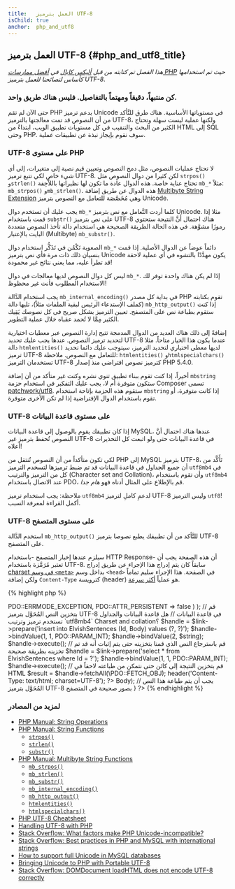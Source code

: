 ```yaml
---
title:   العمل بترميز UTF-8
isChild: true
anchor:  php_and_utf8
---
```


## العمل بترميز UTF-8 {#php_and_utf8_title}

_هذا الفصل تم كتابته من قبل [أليكس كابال](https://alexcabal.com/) في [أفضل ممارسات PHP](https://phpbestpractices.org/#utf-8) حيث تم استخدامها كأساس لنصائحنا للعمل بترميز UTF-8_.

### كن منتبهاً، دقيقاً ومهتماً بالتفاصيل. فليس هناك طريق واحد.

حتى الآن لم تقم PHP بدعم ترميز Unicode في مستوياتها الأساسية. هناك طرق للتَّأكد من أن النصوص قد تمت معالجتها بالترميز UTF-8، ولكنها عملية ليست سهلة وتحتاج الكثير من البحث والتنقيب في كل مستويات تطبيق الويب، ابتداءً من HTML إلى SQL وحتى PHP.
سوف نقوم بإيجاز نبذة عن تطبيقات عملية.

### UTF-8 على مستوى PHP

لا تحتاج عمليات النصوص، مثل دمج النصوص وتعيين قيم نصية إلى متغيرات، إلى أي شيء خاص لكي تتبع ترميز UTF-8.
لكن كثيرا من دوال النصوص مثل `strpos()` و`strlen()` تحتاج عناية خاصة. 
هذه الدوال عادة ما تكون  لها نظيراتها باللاَّحِقة `mb_*` مثلاً: `mb_strpos()` و`mb_strlen()`. هذه الدوال عن طريق إضافة [Multibyte String Extension] وهي مُخَصَّصَة للتعامل مع النصوص بترميز Unicode.

يجب عليك أن تستخدم دوال `mb_*` كلما أردت التَّعامل مع نص بترميز Unicode. مثلا إذا قمت باستخدام `substr()` على نص بترميز UTF-8 هناك احتمال أَنَّ النتيجة ستحتوي رموزَا مشوَّهة. في هذه الحالة الطريقة الصحيحة هي استخدام دالة تأخذ النصوص متعددة البايت بالإعتبار (Multibyte) `mb_substr()`.

الصعوبة تَكْمُن في تَذَكُّر استخدام دوال `mb_*` دائماً عوضاً عن الدوال الأصلية. إذا قمت بنسيان ذلك ذات مرة فأي نص بترميز Unicode يكون مهدَّدًا بالتشوه في أي عملية لاحقة قد تطرأ عليه، مما يعني نتائج غير محمودة!

ليس كل دوال النصوص لديها معالجات في دوال `mb_*`. إذَا لم يكن هناك واحدة توفر لك الاستخدام المطلوب فأنت غير محظوظ!

يجب استخدام الدَّالة `mb_internal_encoding()` في بداية كل مصدر PHP تقوم بكتابته (كملف الإستدعاء الرئيس لبقية الملفات مثلاً)،
تليها دالة `mb_http_output()` إذا كنت ستقوم بطباعة نص على المتصفح.
تعيين الترميز بشكل صريح في كل نصوصك يَقِيك الكثير مِمَّا لا تُحمد عقباه خلال عملية التطوير.

إضافةً إلى ذلك هناك العديد من الدوال المدمجة تتيح إدارة النصوص عبر معطيات اختيارية لتحديد ترميز النصوص. عندها يجب عليك تحديد
UTF-8 عندما يكون هذا الخيار متاحاً. مثلا دالة `htmlentities()` لديها معطى اختياري لتحديد الترميز، سيتوجب عليك دائما تحديد
ترميز UTF-8 للتعامل مع النصوص.
ملاحظة: `htmlentities()` و`htmlspecialchars()` تستخدمان الترميز UTF-8 كترميز نصوص افتراضي منذ إصدار PHP 5.4.0.

أخيراً، إذا كنت تقوم ببناء تطبيق تنوي نشره وكنت غير متأكد من أن إضافة `mbstring` ستكون متوفرة أم لا، يجب عليك التفكير في استخدام حزمة Composer تسمى [patchwork/utf8]. ستقوم هذه الحزمة بإتاحة استخدام `mbstring` إذا كانت متوفرة، أو تقوم باستخدام الدوال الإفتراضية إذا لم تكن الأخرى متوفرة.

[Multibyte String Extension]: http://php.net/book.mbstring
[patchwork/utf8]: https://packagist.org/packages/patchwork/utf8

### UTF-8 على مستوى قاعدة البيانات

إذا كان تطبيقك يقوم بالوصول إلى قاعدة البيانات MySQL، عندها هناك احتمال أنَّ النصوص تُحفظ بترميز غير UTF-8 في قاعدة البيانات
حتى ولو اتبعت كل التحذيرات أعلاه!

لكي تكون متأكداً من أن النصوص تُنتقل من PHP إلى MySQL بترميز UTF-8، تَأَكَّد من أن جميع الجداول في قاعدة البيانات قد تم ضبط ترميزها لتسخدم الترميز `utf8mb4` في كل من الترميز والترتيب (Character set and Collation)، وأن تقوم باستخدام `utf8mb4` عند الاتصال باستخدام PDO، قم بالإطلاع على المثال أدناه فهو _هام جدا_.

ملاحظة: يجب استخدام ترميز `utf8mb4` لدعمِ كاملِ لترميز UTF-8 وليس الترميز `utf8`! أكمل القراءة لمعرفة السبب.

### UTF-8 على مستوى المتصفح

استخدم الدَّالة `mb_http_output()` للتَّأكد من أن تطبيقك يطبع نصوصا بترميز UTF-8 على المتصفح.

سيلزم عندها إخبار المتصفح -باستخدام HTTP Response- أن هذه الصفحة يجب أن تعتبر مُرَمَّزة باستخدام UTF-8.
سابقاً كان يتم إدراج هذا الإجراء عن طريق إدراج [charset في وسم `<meta>`](http://htmlpurifier.org/docs/enduser-utf8.html)
بداخل وسم `<head>` في الصفحة. هذا الإجراء سليم تماماً ولكن إضافة `Content-Type` كترويسة (header) هو عملياً [أكثر سرعة](https://developers.google.com/speed/docs/best-practices/rendering#SpecifyCharsetEarly).

{% highlight php %}
<?php
// قم بإخبار PHP أننا نستخدم ترميز UTF-8 حتى النهاية
mb_internal_encoding('UTF-8');
 
// قم بإخبار PHP أننا سنقوم بطبع مخرجات بترميز UTF-8 على المتصفح
mb_http_output('UTF-8');
 
// نص لتجربة عملية الترميز
$string = 'Êl síla erin lû e-govaned vîn.';
 
// قم بتحويل النص إلى شكل آخر باستخدام دالة البايت المتعدد Multibyte
// نلاحظ أنه يمكننا قطع نص من خارج جدول Ascii لأغراض الشرح فقط
$string = mb_substr($string, 0, 15);
 
// نقوم بالاتصال بقاعدة البيانات ثم نقوم بتخزين النص الذي قمنا بتحويله
// قم بالإطلاع على مثال PDP في هذا المستند لمزيد من المعلومات
// لاحظ أننا استخدمنا `charset=utf8mb4` في بيانات اسم مصدر البيانات (Data Source Name) (DSN)
$link = new PDO(
    'mysql:host=your-hostname;dbname=your-db;charset=utf8mb4',
    'your-username',
    'your-password',
    array(
        PDO::ATTR_ERRMODE => PDO::ERRMODE_EXCEPTION,
        PDO::ATTR_PERSISTENT => false
    )
);
 
// قم بتخزين النص المُحَوَّل بترميز UTF-8 في قاعدة البيانات
// هل قاعدة البيانات والجداول تستخدم ترميز وترتيب `utf8mb4` Charset and collation؟
$handle = $link->prepare('insert into ElvishSentences (Id, Body) values (?, ?)');
$handle->bindValue(1, 1, PDO::PARAM_INT);
$handle->bindValue(2, $string);
$handle->execute();
 
// قم باسترجاع النص الذي قمنا بتخزينه حتى يتم إثبات أنه قد تم تخزينه بطريقة صحيحة
$handle = $link->prepare('select * from ElvishSentences where Id = ?');
$handle->bindValue(1, 1, PDO::PARAM_INT);
$handle->execute();
 
// قم بتخزين النتيجة إلى كائن حتى نتمكن من طباعته لاحقاً في HTML
$result = $handle->fetchAll(\PDO::FETCH_OBJ);

header('Content-Type: text/html; charset=UTF-8');
?>
<!doctype html>
<html>
    <head>
        <meta charset="UTF-8">
        <title>UTF-8 صفحة تجريبية</title>
    </head>
    <body>
        <?php
        foreach($result as $row){
            print($row->Body);  // يجب أن يتم طباعة هذا النص المُحَوَّل بترميز UTF-8 بصور صحيحة في المتصفح
        }
        ?>
    </body>
</html>
{% endhighlight %}

### لمزيد من المصادر

* [PHP Manual: String Operations](http://php.net/language.operators.string)
* [PHP Manual: String Functions](http://php.net/ref.strings)
    * [`strpos()`](http://php.net/function.strpos)
    * [`strlen()`](http://php.net/function.strlen)
    * [`substr()`](http://php.net/function.substr)
* [PHP Manual: Multibyte String Functions](http://php.net/ref.mbstring)
    * [`mb_strpos()`](http://php.net/function.mb-strpos)
    * [`mb_strlen()`](http://php.net/function.mb-strlen)
    * [`mb_substr()`](http://php.net/function.mb-substr)
    * [`mb_internal_encoding()`](http://php.net/function.mb-internal-encoding)
    * [`mb_http_output()`](http://php.net/function.mb-http-output)
    * [`htmlentities()`](http://php.net/function.htmlentities)
    * [`htmlspecialchars()`](http://php.net/function.htmlspecialchars)
* [PHP UTF-8 Cheatsheet](http://blog.loftdigital.com/blog/php-utf-8-cheatsheet)
* [Handling UTF-8 with PHP](http://www.phpwact.org/php/i18n/utf-8)
* [Stack Overflow: What factors make PHP Unicode-incompatible?](http://stackoverflow.com/questions/571694/what-factors-make-php-unicode-incompatible)
* [Stack Overflow: Best practices in PHP and MySQL with international strings](http://stackoverflow.com/questions/140728/best-practices-in-php-and-mysql-with-international-strings)
* [How to support full Unicode in MySQL databases](http://mathiasbynens.be/notes/mysql-utf8mb4)
* [Bringing Unicode to PHP with Portable UTF-8](http://www.sitepoint.com/bringing-unicode-to-php-with-portable-utf8/)
* [Stack Overflow: DOMDocument loadHTML does not encode UTF-8 correctly](http://stackoverflow.com/questions/8218230/php-domdocument-loadhtml-not-encoding-utf-8-correctly)
